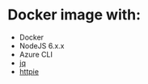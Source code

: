 # Docker image with:

* Docker
* NodeJS 6.x.x
* Azure CLI
* [jq](https://stedolan.github.io/jq/)
* [httpie](https://httpie.org/)
